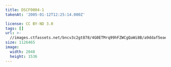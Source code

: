 ```yaml
---
title: DSCF0004-1
takenAt: '2005-01-12T12:25:14.000Z'

license: CC BY-ND 3.0
tags: []
url: >-
  //images.ctfassets.net/bncv3c2gt878/4G0ETMrq99hFZWCgQaWi8B/a9ddaf5eaea7cc82fc3959893989f515/dscf0004-1_4504429807_o
size: 1126465
image:
  width: 2048
  height: 1536
---
```

